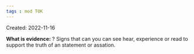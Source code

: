 ```yaml
---
tags : mod TOK
---
```

Created: 2022-11-16 

**What is evidence:**
?
Signs that can you can see hear, experience or read to support the truth of an statement or assation.
<!--SR:!2022-11-25,3,250-->